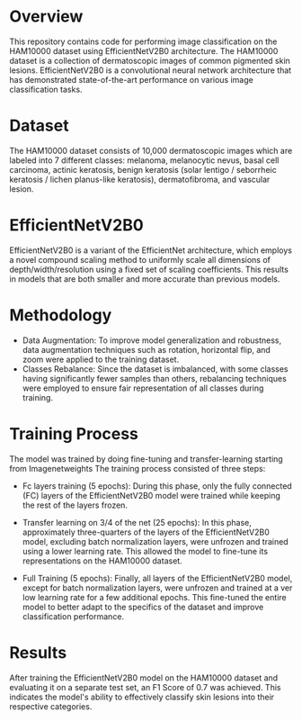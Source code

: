 # Overview

This repository contains code for performing image classification on the HAM10000 dataset using EfficientNetV2B0 architecture. The HAM10000 dataset is a collection of dermatoscopic images of common pigmented skin lesions. EfficientNetV2B0 is a convolutional neural network architecture that has demonstrated state-of-the-art performance on various image classification tasks.

# Dataset

The HAM10000 dataset consists of 10,000 dermatoscopic images which are labeled into 7 different classes: melanoma, melanocytic nevus, basal cell carcinoma, actinic keratosis, benign keratosis (solar lentigo / seborrheic keratosis / lichen planus-like keratosis), dermatofibroma, and vascular lesion.

# EfficientNetV2B0

EfficientNetV2B0 is a variant of the EfficientNet architecture, which employs a novel compound scaling method to uniformly scale all dimensions of depth/width/resolution using a fixed set of scaling coefficients. This results in models that are both smaller and more accurate than previous models.

# Methodology

* Data Augmentation: To improve model generalization and robustness, data augmentation techniques such as rotation, horizontal flip, and zoom were applied to the training dataset.
* Classes Rebalance: Since the dataset is imbalanced, with some classes having significantly fewer samples than others, rebalancing techniques were employed to ensure fair representation of all classes during training.

# Training Process
The model was trained by doing fine-tuning and transfer-learning starting from Imagenetweights
The training process consisted of three steps:

* Fc layers training (5 epochs): During this phase, only the fully connected (FC) layers of the EfficientNetV2B0 model were trained while keeping the rest of the layers frozen. 

* Transfer learning on 3/4 of the net (25 epochs): In this phase, approximately three-quarters of the layers of the EfficientNetV2B0 model, excluding batch normalization layers, were unfrozen and trained using a lower learning rate. This allowed the model to fine-tune its representations on the HAM10000 dataset.

* Full Training (5 epochs): Finally, all layers of the EfficientNetV2B0 model, except for batch normalization layers, were unfrozen and trained at a ver low learning rate for a few additional epochs. This fine-tuned the entire model to better adapt to the specifics of the dataset and improve classification performance.


# Results

After training the EfficientNetV2B0 model on the HAM10000 dataset and evaluating it on a separate test set, an F1 Score of 0.7 was achieved. This indicates the model's ability to effectively classify skin lesions into their respective categories.
